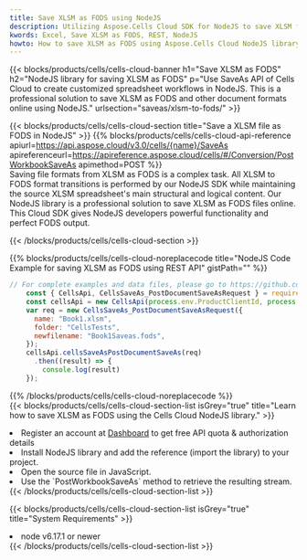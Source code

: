 ```yaml
---
title: Save XLSM as FODS using NodeJS 
description: Utilizing Aspose.Cells Cloud SDK for NodeJS to save XLSM format file as FODS format file. 
kwords: Excel, Save XLSM as FODS, REST, NodeJS
howto: How to save XLSM as FODS using Aspose.Cells Cloud NodeJS library.
---
```



{{< blocks/products/cells/cells-cloud-banner h1="Save XLSM as FODS" h2="NodeJS library for saving XLSM as FODS" p="Use SaveAs API of Cells Cloud to create customized spreadsheet workflows in NodeJS. This is a professional solution to save XLSM as FODS and other document formats online using NodeJS." urlsection="saveas/xlsm-to-fods/" >}}

{{< blocks/products/cells/cells-cloud-section  title="Save a XLSM file as FODS in NodeJS" >}}
{{% blocks/products/cells/cells-cloud-api-reference  apiurl=https://api.aspose.cloud/v3.0/cells/{name}/SaveAs  apireferenceurl=https://apireference.aspose.cloud/cells/#/Conversion/PostWorkbookSaveAs  apimethod=POST %}}
<br/>
Saving file formats from XLSM as FODS is a complex task. All XLSM to FODS format transitions is performed by our NodeJS SDK while maintaining the source XLSM spreadsheet's main structural and logical content. Our NodeJS library is a professional solution to save XLSM as FODS files online. This Cloud SDK gives NodeJS developers powerful functionality and perfect FODS output.

{{< /blocks/products/cells/cells-cloud-section >}}

{{% blocks/products/cells/cells-cloud-noreplacecode title="NodeJS Code Example for saving XLSM as FODS using REST API" gistPath="" %}}
  
```js
// For complete examples and data files, please go to https://github.com/aspose-cells-cloud/aspose-cells-cloud-node/
    const { CellsApi, CellsSaveAs_PostDocumentSaveAsRequest } = require("asposecellscloud");
    const cellsApi = new CellsApi(process.env.ProductClientId, process.env.ProductClientSecret);
    var req = new CellsSaveAs_PostDocumentSaveAsRequest({
      name: "Book1.xlsm",
      folder: "CellsTests",
      newfilename: "Book1Saveas.fods",
    });
    cellsApi.cellsSaveAsPostDocumentSaveAs(req)
      .then((result) => {
        console.log(result)
    });
```
  
{{% /blocks/products/cells/cells-cloud-noreplacecode  %}}
<br/>
{{< blocks/products/cells/cells-cloud-section-list isGrey="true"  title="Learn how to save XLSM as FODS using the Cells Cloud NodeJS library." >}}
<li>Register an account at <a href="https://dashboard.aspose.cloud/">Dashboard</a> to get free API quota & authorization details</li>
<li>Install NodeJS library and add the reference (import the library) to your project.</li>
<li>Open the source file in JavaScript.</li>
<li>Use the `PostWorkbookSaveAs` method to retrieve the resulting stream.</li>
{{< /blocks/products/cells/cells-cloud-section-list >}}

{{< blocks/products/cells/cells-cloud-section-list isGrey="true"  title="System Requirements" >}}
<li>node v6.17.1 or newer</li>
{{< /blocks/products/cells/cells-cloud-section-list >}}
